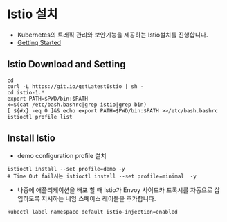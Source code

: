 # Istio 설치
* Kubernetes의 트래픽 관리와 보안기능을 제공하는 Istio설치를 진행합니다.
* [Getting Started](https://istio.io/latest/docs/setup/getting-started/)
## Istio Download and Setting
```
cd
curl -L https://git.io/getLatestIstio | sh -
cd istio-1.*
export PATH=$PWD/bin:$PATH
x=$(cat /etc/bash.bashrc|grep istio|grep bin)
[ ${#x} -eq 0 ]&& echo export PATH=$PWD/bin:$PATH >>/etc/bash.bashrc
istioctl profile list
```

## Install Istio
* demo configuration profile 설치
```
istioctl install --set profile=demo -y
# Time Out fail시는 istioctl install --set profile=minimal  -y
```

* 나중에 애플리케이션을 배포 할 때 Istio가 Envoy 사이드카 프록시를 자동으로 삽입하도록 지시하는 네임 스페이스 레이블을 추가합니다.
```
kubectl label namespace default istio-injection=enabled
```
